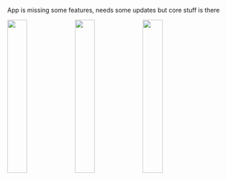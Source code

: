 App is missing some features, needs some updates but core stuff is there 


<img src="https://github.com/onflyer/RemindersAppClone/assets/114020060/b20236ba-e9c9-4719-9d94-54198a3f93b7" width="30%" height="30%">


<img src="https://github.com/onflyer/RemindersAppClone/assets/114020060/a98c393d-0511-4202-93de-9019234b9997" width="30%" height="30%">


<img src="https://github.com/onflyer/RemindersAppClone/assets/114020060/487c05d4-d9f8-4835-a677-b6a36a59159d" width="30%" height="30%">
